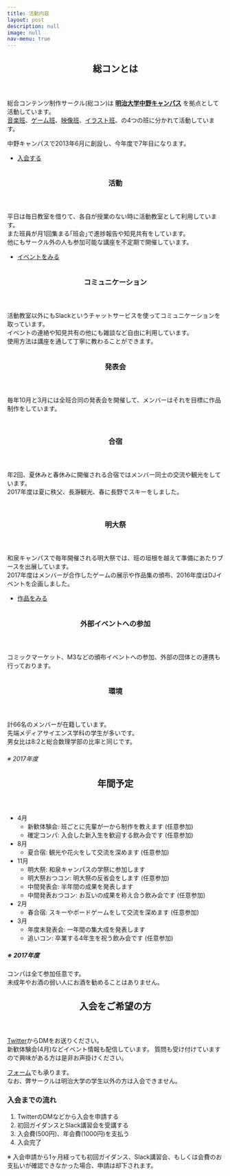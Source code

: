 ```yaml
---
title: 活動内容
layout: post
description: null
image: null
nav-menu: true
---
```


<!-- Main -->
<div id="main">

<!-- One -->
<section id="one">
	<div class="inner">
		<header class="major">
            <h2>総コンとは</h2>
		</header>
		<p>
	        総合コンテンツ制作サークル(総コン)は <a href="https://www.meiji.ac.jp/koho/campus_guide/nakano/access.html"><strong>明治大学中野キャンパス</strong></a> を拠点として活動しています。<br>
    	    <a href="./2017/04/05/composers.html">音楽班</a>、<a href="./2020/03/30/game_developers.html">ゲーム班</a>、<a href="./2017/04/03/video_producers.html">映像班</a>、<a href="./2017/04/02/artists.html">イラスト班</a>、の4つの班に分かれて活動しています。
        </p>
		<p>
			中野キャンパスで2013年6月に創設し、今年度で7年目になります。
		</p>
        <ul class="actions">
            <li><a href="#four" class="button next scrolly">入会する</a></li>
        </ul>
	</div>
</section>

<!-- Two -->
<section id="two" class="spotlights">
	<section>
		<div class="image">
			<img src="assets/images/about/activity1.png" alt="" data-position="center center" />
		</div>
		<div class="content">
			<div class="inner">
				<header class="major">
					<h3>活動</h3>
				</header>
				<p>
        		平日は毎日教室を借りて、各自が授業のない時に活動教室として利用しています。<br>
				また班員が月1回集まる｢班会｣で進捗報告や知見共有をしています。<br>
				他にもサークル外の人も参加可能な講座を不定期で開催しています。
				</p>
				<ul class="actions">
                    <li><a href="4-events.html" class="button">イベントをみる</a></li>
                </ul>
			</div>
		</div>
	</section>
	<section>
		<div class="image" style="background: white">
			<img src="assets/images/about/slack.png" alt="" data-position="center center" />
		</div>
		<div class="content">
			<div class="inner">
				<header class="major">
					<h3>コミュニケーション</h3>
				</header>
				<p>
					活動教室以外にもSlackというチャットサービスを使ってコミュニケーションを取っています。<br>
					イベントの連絡や知見共有の他にも雑談など自由に利用しています。<br>
					使用方法は講座を通して丁寧に教わることができます。
				</p>
			</div>
		</div>
	</section>
	<section>
		<div class="image">
	        <img src="assets/images/about/presentation1.png" alt="" data-position="center center" />
		</div>
		<div class="content">
			<div class="inner">
				<header class="major">
					<h3>発表会</h3>
				</header>
				<p>
                毎年10月と3月には全班合同の発表会を開催して、メンバーはそれを目標に作品制作をしています。
                </p>
			</div>
		</div>
	</section>
	<section>
		<div class="image">
			<img src="assets/images/about/camp1.png" alt="" data-position="center center" />
			<img src="assets/images/about/camp2.png" alt="" data-position="center center" />
		</div>
		<div class="content">
			<div class="inner">
				<header class="major">
					<h3>合宿</h3>
				</header>
				<p>
                年2回、夏休みと春休みに開催される合宿ではメンバー同士の交流や観光をしています。<br>
				2017年度は夏に秩父、長瀞観光、春に長野でスキーをしました。
                </p>
			</div>
		</div>
	</section>
    <section>
		<div class="image">
	        <img src="assets/images/about/meidaisai1.png" alt="" data-position="center center" />
			<img src="assets/images/about/meidaisai2.png" alt="" data-position="center center" />
		</div>
		<div class="content">
			<div class="inner">
				<header class="major">
					<h3>明大祭</h3>
				</header>
				<p>
                和泉キャンパスで毎年開催される明大祭では、班の垣根を越えて準備にあたりブースを出展しています。<br>
				2017年度はメンバーが合作したゲームの展示や作品集の頒布、2016年度はDJイベントを企画しました。
                </p>
                <ul class="actions">
                    <li><a href="4-meidaisai.html" class="button">作品をみる</a></li>
                </ul>
			</div>
		</div>
	</section>
	<section>
		<div class="image">
			<img src="assets/images/about/event1.png" alt="" data-position="center center" />
		</div>
		<div class="content">
			<div class="inner">
				<header class="major">
					<h3>外部イベントへの参加</h3>
				</header>
				<p>
                コミックマーケット、M3などの頒布イベントへの参加、外部の団体との連携も行っております。
                </p>
			</div>
		</div>
	</section>
	<section>
		<div class="image">
			<img src="assets/images/about/stat_department.png" alt="" data-position="center center" />
		</div>
		<div class="image">
			<img src="assets/images/about/stat_gender.png" alt="" data-position="center center" />
		</div>
		<div class="content">
			<div class="inner">
				<header class="major">
					<h3>環境</h3>
				</header>
				<p>
					計66名のメンバーが在籍しています。<br>
					先端メディアサイエンス学科の学生が多いです。<br>
					男女比は8:2と総合数理学部の比率と同じです。
					<h6>※ 2017年度</h6>
                </p>
			</div>
		</div>
	</section>
</section>

<section id="three">
	<div class="inner">
		<header class="major">
			<h2>年間予定</h2>
		</header>
		<p><div class="no-margin">
			<ul>
				<li>4月
					<ul>
						<li>新歓体験会: 班ごとに先輩が一から制作を教えます (任意参加)</li>
						<li>確定コンパ: 入会した新入生を歓迎する飲み会です (任意参加)</li>
					</ul>
				</li>
				<li>8月
					<ul>
						<li>夏合宿: 観光や花火をして交流を深めます (任意参加)</li>
					</ul>
				</li>
				<li>11月
					<ul>
						<li>明大祭: 和泉キャンパスの学祭に参加します</li>
						<li>明大祭おつコン: 明大祭の反省会をします (任意参加)</li>
						<li>中間発表会: 半年間の成果を発表します</li>
						<li>中間発表おつコン: お互いの成果を称え合う飲み会です (任意参加)</li>
					</ul>
				</li>
				<li>2月
					<ul>
						<li>春合宿: スキーやボードゲームをして交流を深めます (任意参加)</li>
					</ul>
				</li>
				<li>3月
					<ul>
						<li>年度末発表会: 一年間の集大成を発表します</li>
						<li>追いコン: 卒業する4年生を祝う飲み会です (任意参加)</li>
					</ul>
				</li>
			</ul>
		</div></p>
		<h5>※ 2017年度</h5>
		<p>コンパは全て参加任意です。<br>
		未成年やお酒の弱い人にお酒を勧めることはありません。</p>
	</div>
</section>
<section id="four">
	<div class="inner">
		<header class="major">
			<h2>入会をご希望の方</h2>
		</header>
		<p>
			<a href="https://twitter.com/ccc_sokon">Twitter</a>からDMをお送りください。<br>
			新歓体験会(4月)などイベント情報も配信しています。
			質問も受け付けていますので興味がある方は是非お声掛けください。
		</p>
		<p>
        	<a href="https://docs.google.com/forms/d/e/1FAIpQLSfzJvGY-KXIyi5A3gJcnGkkSEkPNqVMqs8QeIfJR92753lWnQ/viewform?usp=sf_link">フォーム</a>でも承ります。<br>
        	なお、弊サークルは明治大学の学生以外の方は入会できません。
		</p>
		<h3>入会までの流れ</h3>
		<p>
			<ol>
				<li>TwitterのDMなどから入会を申請する</li>
				<li>初回ガイダンスとSlack講習会を受講する</li>
				<li>入会費(500円)、年会費(1000円)を支払う</li>
				<li>入会完了</li>
			</ol>
		</p>
		<p>
			※ 入会申請から1ヶ月経っても初回ガイダンス、Slack講習会、もしくは会費のお支払いが確認できなかった場合、申請は却下されます。
		</p>
	</div>
</section>